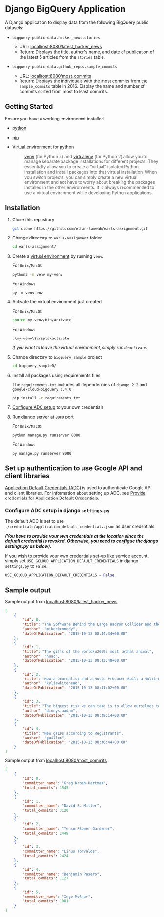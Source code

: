 # Django BigQuery Application

A Django application to display data from the following BigQuery public datasets:

- `bigquery-public-data.hacker_news.stories`
  - URL: [localhost:8080/latest_hacker_news](localhost:8080/latest_hacker_news)
  - Return: Displays the title, author's name, and date of publication of the latest 5 articles from the `stories` table.

- `bigquery-public-data.github_repos.sample_commits`
  - URL: [localhost:8080/most_commits](localhost:8080/most_commits)
  - Return: Displays the individuals with the most commits from the `sample_commits` table in 2016. Display the name and number of commits sorted from most to least commits.

## Getting Started

Ensure you have a working environemnt installed

- [python](https://www.python.org/downloads/)
- [pip](https://packaging.python.org/en/latest/key_projects/#pip)
- [Virtual environment](https://packaging.python.org/en/latest/guides/installing-using-pip-and-virtual-environments/#installing-virtualenv) for python

    > [venv](https://packaging.python.org/en/latest/key_projects/#venv) (for Python 3) and [virtualenv](https://packaging.python.org/en/latest/key_projects/#virtualenv) (for Python 2) allow you to manage separate package installations for different projects. They essentially allow you to create a “virtual” isolated Python installation and install packages into that virtual installation. When you switch projects, you can simply create a new virtual environment and not have to worry about breaking the packages installed in the other environments. It is always recommended to use a virtual environment while developing Python applications.

## Installation

1. Clone this repository

    ```zsh
    git clone https://github.com/ethan-lamwah/earls-assignment.git
    ```

2. Change directory to `earls-assignment` folder

    ```zsh
    cd earls-assignment/
    ```

3. Create a [virtual environment](https://packaging.python.org/en/latest/guides/installing-using-pip-and-virtual-environments/#installing-virtualenv) by running `venv`.

    For `Unix/MacOS`

    ```zsh
    python3 -m venv my-venv
    ```

    For `Windows`

    ```shell
    py -m venv env
    ```

4. Activate the virtual environment just created

    For `Unix/MacOS`

    ```zsh
    source my-venv/bin/activate
    ```

    For `Windows`

    ```shell
    .\my-venv\Scripts\activate
    ```

   *If you want to leave the virtual environment, simply run `deactivate`.*

5. Change directory to `bigquery_sample` project

    ```zsh
    cd bigquery_sampleD/
    ```

6. Install all packages using requirements files

    The `requirements.txt` includes all dependencies of `django 2.2` and `google-cloud-bigquery 3.4.0`

    ```zsh
    pip install -r requirements.txt
    ```

7. [Configure ADC setup](#configure-adc-setup-in-django-settingspy) to your own credentials

8. Run django server at `8080` port

    For `Unix/MacOS`

    ```zsh
    python manage.py runserver 8080
    ```

    For `Windows`

    ```shell
    py manage.py runserver 8080
    ```

## Set up authentication to use Google API and client libraries

[Application Default Credentials (ADC)](https://cloud.google.com/docs/authentication/application-default-credentials) is used to authenticate Google API and client libraries. For information about setting up ADC, see [Provide credentials for Application Default Credentials](https://cloud.google.com/docs/authentication/provide-credentials-adc).

### Configure ADC setup in django `settings.py`

The default ADC is set to use `./credentials/application_default_credentials.json` as User credentials.

***(You have to provide your own credentials at the location since the defualt credential is revoked. Otherwise, you need to configue the django settings.py as below).***

If you wish to [provide your own credentials set-up](https://cloud.google.com/docs/authentication/provide-credentials-adc) like [service account](https://cloud.google.com/docs/authentication/application-default-credentials#attached-sa), simply set `USE_GCLOUD_APPLICATION_DEFAULT_CREDENTIALS` in django `settings.py` to `False`.

```py
USE_GCLOUD_APPLICATION_DEFAULT_CREDENTIALS = False
```

## Sample output

Sample output from [localhost:8080/latest_hacker_news](localhost:8080/latest_hacker_news)

```json
[
    {
        "id": 0,
        "title": "The Software Behind the Large Hadron Collider and the Higgs Boson",
        "author": "mikeckennedy",
        "dateOfPublication": "2015-10-13 08:44:34+00:00"
    },
    {
        "id": 1,
        "title": "The gifts of the world\u2019s most lethal animal",
        "author": "huac",
        "dateOfPublication": "2015-10-13 08:43:48+00:00"
    },
    {
        "id": 2,
        "title": "How a Journalist and a Music Producer Built a Multi-Million \u00a3 Sex Toy Company",
        "author": "kyliewhitehead",
        "dateOfPublication": "2015-10-13 08:41:02+00:00"
    },
    {
        "id": 3,
        "title": "The biggest risk we can take is to allow ourselves to feel safe",
        "author": "dionysiaadam",
        "dateOfPublication": "2015-10-13 08:39:14+00:00"
    },
    {
        "id": 4,
        "title": "New gTLDs according to Registrants",
        "author": "guillon",
        "dateOfPublication": "2015-10-13 08:36:44+00:00"
    }
]
```

Sample output from [localhost:8080/most_commits](localhost:8080/most_commits)

```json
[
    {
        "id": 0,
        "committer_name": "Greg Kroah-Hartman",
        "total_commits": 3545
    },
    {
        "id": 1,
        "committer_name": "David S. Miller",
        "total_commits": 3120
    },
    {
        "id": 2,
        "committer_name": "TensorFlower Gardener",
        "total_commits": 2449
    },
    {
        "id": 3,
        "committer_name": "Linus Torvalds",
        "total_commits": 2424
    },
    {
        "id": 4,
        "committer_name": "Benjamin Pasero",
        "total_commits": 1127
    },
    {
        "id": 5,
        "committer_name": "Ingo Molnar",
        "total_commits": 1081
    }
]
```
